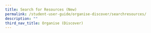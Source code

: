 ```yaml
---
title: Search for Resources (New)
permalink: /student-user-guide/organise-discover/searchresources/
description: ""
third_nav_title: Organise (Discover)
---
```

